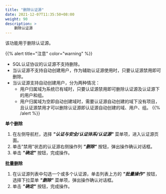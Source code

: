 ```yaml
---
title: "删除认证源"
date: 2021-12-07T11:35:50+08:00
weight: 90
description: >
    删除认证源
---
```


该功能用于删除认证源。

{{% alert title="注意" color="warning" %}}
- SQL认证协议的认证源不支持删除。
- 当认证源不支持自动创建用户，作为辅助认证源使用时，只要认证源禁用即可删除。
- 当认证源支持自动创建用户，分为两种情况：
    - 用户归属域为系统已有域时，只要认证源禁用即可删除认证源及认证源下的用户和组。
    - 用户归属域为空即自动创建域时，需要认证源自动创建的域下没有项目，且认证源禁用才可以删除认证源即认证源自动创建的域、用户、组。
{{% /alert %}}

**单个删除**

1. 在左侧导航栏，选择 **_"认证与安全/认证体系/认证源"_** 菜单项，进入认证源页面。
2.  单击"禁用"状态的认证源右侧操作列 **_"删除"_** 按钮，弹出操作确认对话框。
1. 单击 **_"确定"_** 按钮，完成操作。

**批量删除**

1. 在认证源列表中勾选一个或多个认证源，单击列表上方的 **_"批量操作"_** 按钮，选择下拉菜单 **_"删除"_** 菜单项，弹出操作确认对话框。
2. 单击 **_"确定"_** 按钮，完成操作。